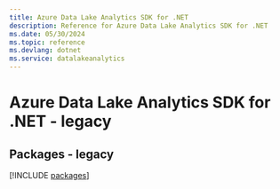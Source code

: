 ```yaml
---
title: Azure Data Lake Analytics SDK for .NET
description: Reference for Azure Data Lake Analytics SDK for .NET
ms.date: 05/30/2024
ms.topic: reference
ms.devlang: dotnet
ms.service: datalakeanalytics
---
```

# Azure Data Lake Analytics SDK for .NET - legacy
## Packages - legacy
[!INCLUDE [packages](data-lake-analytics-index.md)]